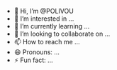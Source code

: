 - 👋 Hi, I’m @POLIVOU
- 👀 I’m interested in ...
- 🌱 I’m currently learning ...
- 💞️ I’m looking to collaborate on ...
- 📫 How to reach me ...
- 😄 Pronouns: ...
- ⚡ Fun fact: ...

<!---
POLIVOU/POLIVOU is a ✨ special ✨ repository because its `README.md` (this file) appears on your GitHub profile.
You can click the Preview link to take a look at your changes.
--->
